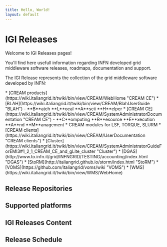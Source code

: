 ```yaml
---
title: Hello, World!
layout: default
---
```


# IGI Releases

Welcome to IGI Releases pages!

You'll find here usefull information regarding INFN developed grid middleware software releases, roadmaps, documentation and support.


<p> The IGI Release represents the collection of the grid middleware software developed by INFN: </p>
* [CREAM products](https://wiki.italiangrid.it/twiki/bin/view/CREAM/WebHome "CREAM CE")
  * [BLAH](https://wiki.italiangrid.it/twiki/bin/view/CREAM/BlahUserGuide "BLAH") - **B**atch **L**ocal **A**scii **H**elper
  * [CREAM CE](https://wiki.italiangrid.it/twiki/bin/view/CREAM/SystemAdministratorDocumentation "CREAM CE") - **C**omputing **R**esource **E**xecution **A**nd **M**anagement 
  * CREAM <batch-system> modules for LSF, TORQUE, SLURM
  * [CREAM clients](https://wiki.italiangrid.it/twiki/bin/view/CREAM/UserDocumentation "CREAM clients") 
  * [Cluster](https://wiki.italiangrid.it/twiki/bin/view/CREAM/SystemAdministratorGuideForEMI3#1_2_1_CREAM_CE_and_gLite_cluster "Cluster")
* [DGAS](http://www.to.infn.it/grid/INFNGRID/TESTING/accounting/index.html "DGAS")
* [StoRM](http://italiangrid.github.io/storm/index.html "StoRM")
* [VOMS](https://github.com/italiangrid/voms/wiki "VOMS")
* [WMS](https://wiki.italiangrid.it/twiki/bin/view/WMS/WebHome)       


## Release Repositories
## Supported platforms
## IGI Releases Content
## Release Schedule





